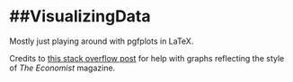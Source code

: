 ##VisualizingData
===============

Mostly just playing around with pgfplots in LaTeX.

Credits to [this stack overflow post](http://tex.stackexchange.com/questions/22429/how-can-i-draw-a-chart-in-the-economist-style-with-pgfplots) for help with graphs reflecting the style of *The Economist* magazine. 
